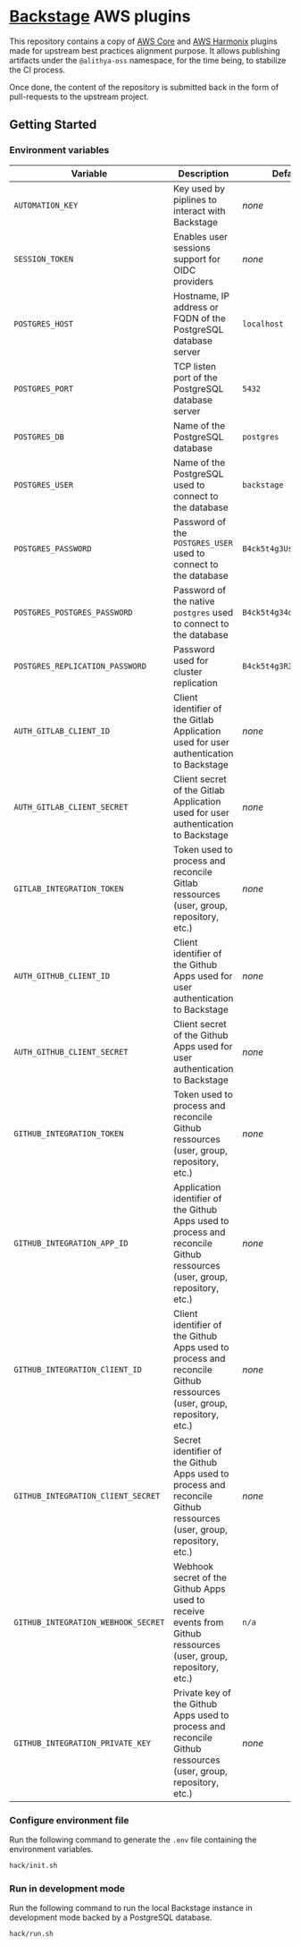 # [Backstage](https://backstage.io) AWS plugins

This repository contains a copy of [AWS Core]() and [AWS Harmonix]() plugins made for upstream best practices alignment purpose.
It allows publishing artifacts under the `@alithya-oss` namespace, for the time being, to stabilize the CI process.

Once done, the content of the repository is submitted back in the form of pull-requests to the upstream project.

## Getting Started

### Environment variables

| Variable                            | Description                                                                                                               | Default                | Documentation                                                               |
| ----------------------------------- | ------------------------------------------------------------------------------------------------------------------------- | ---------------------- | --------------------------------------------------------------------------- |
| `AUTOMATION_KEY`                    | Key used by piplines to interact with Backstage                                                                           | _none_                 | [doc](https://backstage.io/docs/auth/service-to-service-auth#static-tokens) |
| `SESSION_TOKEN`                     | Enables user sessions support for OIDC providers                                                                          | _none_                 | [doc](https://backstage.io/docs/auth/service-to-service-auth#static-tokens) |
| `POSTGRES_HOST`                     | Hostname, IP address or FQDN of the PostgreSQL database server                                                            | `localhost`            | [doc](https://backstage.io/docs/tutorials/switching-sqlite-postgres)        |
| `POSTGRES_PORT`                     | TCP listen port of the PostgreSQL database server                                                                         | `5432`                 | [doc](https://backstage.io/docs/tutorials/switching-sqlite-postgres)        |
| `POSTGRES_DB`                       | Name of the PostgreSQL database                                                                                           | `postgres`             | [doc](https://backstage.io/docs/tutorials/switching-sqlite-postgres)        |
| `POSTGRES_USER`                     | Name of the PostgreSQL used to connect to the database                                                                    | `backstage`            | [doc](https://backstage.io/docs/tutorials/switching-sqlite-postgres)        |
| `POSTGRES_PASSWORD`                 | Password of the `POSTGRES_USER` used to connect to the database                                                           | `B4ck5t4g3Us3r`        | [doc](https://backstage.io/docs/tutorials/switching-sqlite-postgres)        |
| `POSTGRES_POSTGRES_PASSWORD`        | Password of the native `postgres` used to connect to the database                                                         | `B4ck5t4g34dm1n`       | [doc](https://backstage.io/docs/tutorials/switching-sqlite-postgres)        |
| `POSTGRES_REPLICATION_PASSWORD`     | Password used for cluster replication                                                                                     | `B4ck5t4g3R3pl1c4t10n` | [doc](https://backstage.io/docs/tutorials/switching-sqlite-postgres)        |
| `AUTH_GITLAB_CLIENT_ID`             | Client identifier of the Gitlab Application used for user authentication to Backstage                                     | _none_                 | [doc](https://backstage.io/docs/auth/gitlab/provider)                       |
| `AUTH_GITLAB_CLIENT_SECRET`         | Client secret of the Gitlab Application used for user authentication to Backstage                                         | _none_                 | [doc](https://backstage.io/docs/auth/gitlab/provider)                       |
| `GITLAB_INTEGRATION_TOKEN`          | Token used to process and reconcile Gitlab ressources (user, group, repository, etc.)                                     | _none_                 | [doc](https://backstage.io/docs/integrations/gitlab/locations)              |
| `AUTH_GITHUB_CLIENT_ID`             | Client identifier of the Github Apps used for user authentication to Backstage                                            | _none_                 | [doc](https://backstage.io/docs/auth/github/provider)                       |
| `AUTH_GITHUB_CLIENT_SECRET`         | Client secret of the Github Apps used for user authentication to Backstage                                                | _none_                 | [doc](https://backstage.io/docs/auth/github/provider)                       |
| `GITHUB_INTEGRATION_TOKEN`          | Token used to process and reconcile Github ressources (user, group, repository, etc.)                                     | _none_                 | [doc](https://backstage.io/docs/integrations/github/locations)              |
| `GITHUB_INTEGRATION_APP_ID`         | Application identifier of the Github Apps used to process and reconcile Github ressources (user, group, repository, etc.) | _none_                 | [doc](https://backstage.io/docs/integrations/github/github-apps)            |
| `GITHUB_INTEGRATION_ClIENT_ID`      | Client identifier of the Github Apps used to process and reconcile Github ressources (user, group, repository, etc.)      | _none_                 | [doc](https://backstage.io/docs/integrations/github/github-apps)            |
| `GITHUB_INTEGRATION_ClIENT_SECRET`  | Secret identifier of the Github Apps used to process and reconcile Github ressources (user, group, repository, etc.)      | _none_                 | [doc](https://backstage.io/docs/integrations/github/github-apps)            |
| `GITHUB_INTEGRATION_WEBHOOK_SECRET` | Webhook secret of the Github Apps used to receive events from Github ressources (user, group, repository, etc.)           | `n/a`                  | [doc](https://backstage.io/docs/integrations/github/github-apps)            |
| `GITHUB_INTEGRATION_PRIVATE_KEY`    | Private key of the Github Apps used to process and reconcile Github ressources (user, group, repository, etc.)            | _none_                 | [doc](https://backstage.io/docs/integrations/github/github-apps)            |

### Configure environment file

Run the following command to generate the `.env` file containing the environment variables.

```sh
hack/init.sh
```

### Run in development mode

Run the following command to run the local Backstage instance in development mode backed by a PostgreSQL database.

```sh
hack/run.sh
```

